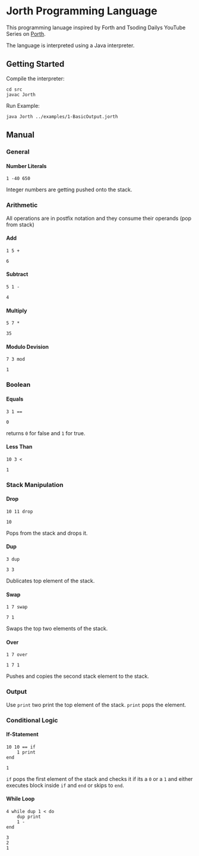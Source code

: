 # Jorth Programming Language
This programming lanuage inspired by Forth and Tsoding Dailys YouTube Series on [Porth](https://www.youtube.com/watch?v=8QP2fDBIxjM&list=PLpM-Dvs8t0VbMZA7wW9aR3EtBqe2kinu4).

The language is interpreted using a Java interpreter.

## Getting Started
Compile the interpreter:
```
cd src
javac Jorth
```
Run Example:
```
java Jorth ../examples/1-BasicOutput.jorth
```

## Manual
### General
#### Number Literals
```
1 -40 650
```
Integer numbers are getting pushed onto the stack.
### Arithmetic
All operations are in postfix notation and they consume their operands (pop from stack)
#### Add
```
1 5 +
```
```
6
```
#### Subtract
```
5 1 -
```
```
4
```
#### Multiply
```
5 7 *
```
```
35
```
#### Modulo Devision
```
7 3 mod
```
```
1
```
### Boolean
#### Equals
```
3 1 ==
```
```
0
```
returns `0` for false and `1` for true.
#### Less Than
```
10 3 <
```
```
1
```
### Stack Manipulation
#### Drop
```
10 11 drop
```
```
10
```
Pops from the stack and drops it.
#### Dup
```
3 dup
```
```
3 3
```
Dublicates top element of the stack.
#### Swap
```
1 7 swap
```
```
7 1
```
Swaps the top two elements of the stack.
#### Over
```
1 7 over
```
```
1 7 1
```
Pushes and copies the second stack element to the stack.
### Output
Use `print` two print the top element of the stack. `print` pops the element.
### Conditional Logic
#### If-Statement
```
10 10 == if
    1 print
end
```
```
1
```

`if` pops the first element of the stack and checks it if its a `0` or a `1` and either executes block inside `if` and `end` or skips to `end`.

#### While Loop
```
4 while dup 1 < do
    dup print
    1 -
end
```
```
3
2
1
```